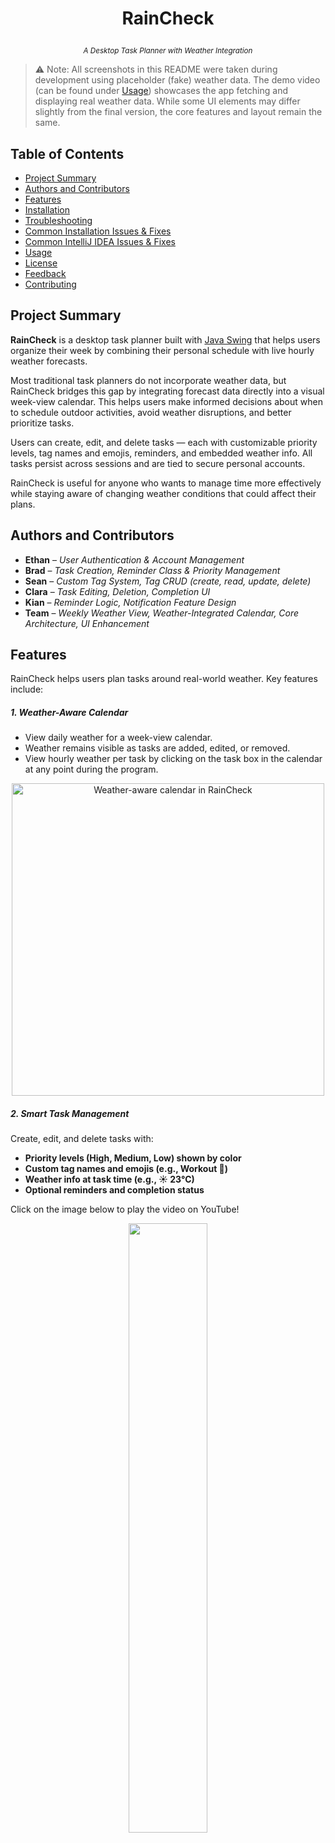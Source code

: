 # <p align="center"><b>RainCheck</b></p>
<p align="center"><sub><i>A Desktop Task Planner with Weather Integration</i></sub></p>

> ⚠️ Note: All screenshots in this README were taken during development using placeholder (fake) weather data. 
> The demo video (can be found under [Usage](#usage)) showcases the app fetching and displaying real weather data. 
> While some UI elements may differ slightly from the final version, the core features and layout remain the same.

## Table of Contents

- [Project Summary](#project-summary)
- [Authors and Contributors](#authors-and-contributors)
- [Features](#features)
- [Installation](#installation)
- [Troubleshooting](#troubleshooting)
- [Common Installation Issues & Fixes](#common-installation-issues--fixes)
- [Common IntelliJ IDEA Issues & Fixes](#common-intellij-idea-issues--fixes)
- [Usage](#usage)
- [License](#license)
- [Feedback](#feedback)
- [Contributing](#contributing)

## Project Summary

**RainCheck** is a desktop task planner built with [Java Swing](https://docs.oracle.com/javase/tutorial/uiswing/) that helps users organize their week by combining their personal schedule with live hourly weather forecasts.

Most traditional task planners do not incorporate weather data, but RainCheck bridges this gap by integrating forecast data directly into a visual week-view calendar. This helps users make informed decisions about when to schedule outdoor activities, avoid weather disruptions, and better prioritize tasks.

Users can create, edit, and delete tasks — each with customizable priority levels, tag names and emojis, reminders, and embedded weather info. All tasks persist across sessions and are tied to secure personal accounts.

RainCheck is useful for anyone who wants to manage time more effectively while staying aware of changing weather conditions that could affect their plans.

## Authors and Contributors

- **Ethan** – *User Authentication & Account Management*
- **Brad** – *Task Creation, Reminder Class & Priority Management*
- **Sean** – *Custom Tag System, Tag CRUD (create, read, update, delete)*
- **Clara** – *Task Editing, Deletion, Completion UI*
- **Kian** – *Reminder Logic, Notification Feature Design*
- **Team** – *Weekly Weather View, Weather-Integrated Calendar, Core Architecture, UI Enhancement*

## Features

RainCheck helps users plan tasks around real-world weather. Key features include:

##### 1. Weather-Aware Calendar
 - View daily weather for a week-view calendar. 
 - Weather remains visible as tasks are added, edited, or removed.
 - View hourly weather per task by clicking on the task box in the calendar at any point during the program.

<p align="center">
  <img src="images/feature_weather_calendar.png" alt="Weather-aware calendar in RainCheck" width="500px">
</p>

##### 2. Smart Task Management
Create, edit, and delete tasks with:

- **Priority levels (High, Medium, Low) shown by color**
- **Custom tag names and emojis (e.g., Workout 💪)**
- **Weather info at task time (e.g., ☀️ 23°C)**
- **Optional reminders and completion status**

Click on the image below to play the video on YouTube!

<p align="center">
  <a href="https://www.youtube.com/watch?v=v_BPRbQwGrI&ab_channel=RainCheck" target="_blank">
    <img src="images/TaskCRUDytVidThumbnail.png" width="50%">
  </a>
</p>

##### 3. Reminder Notifications
<p align="center">
  Set alerts (10, 30, or 60 mins before) that notify users via email.
</p>

<p align="center">
  <img src="images/feature_reminder_notifications_addTask config.png" alt="Reminder notification addTask config" width="50%">
  <img src="images/example_gmail_notification.png" alt="Gmail notification example from RainCheck" width="50%">
</p>

##### 4. Custom Tags
Create/Edit/Delete tasks using dropdown tag names and emojis.
Click on the image below to play the video on YouTube!

<p align="center">
  <a href="https://www.youtube.com/watch?v=DM75gLs1ITU&ab_channel=RainCheck" target="_blank">
    <img src="images/TagCRUDytVidThumbnail.png" width="50%">
  </a>
</p>

##### 5. Secure User Accounts
Users sign up and log in to access their saved tasks and personalized forecasts.

<p align="center">
  <img src="images/feature_user_login.png" alt="User login and signup in RainCheck" width="500px">
</p>

## Installation

Follow these steps to clone, build, and run RainCheck.

### Java Prerequisite

RainCheck requires [Java JDK 17](https://www.oracle.com/java/technologies/javase/jdk17-archive-downloads.html) or higher to build and run.

To simplify setup, we recommend using an IDE that includes a bundled JDK 17 or higher, such as recent versions of IntelliJ IDEA or Eclipse. This way, you won’t need to install Java separately on your system.

If your IDE does not include a bundled JDK or you want to use a specific Java version, you will need to install Java JDK 17+ manually. 

Throughout this README, we use IntelliJ IDEA which does include a bundled JDK 17 or higher.

### 1. Clone the Repository
Open a terminal and run:
```bash
git clone https://github.com/Ethan-bro/RainCheck.git
cd RainCheck
```
<p align="center">
  <img src="images/clone_project.png" alt="Cloning project terminal" width="550px">
</p>

### 2. Configure Secrets

RainCheck requires API keys to access external services like Supabase and Visual Crossing Weather.

- A sample `config/secrets.json` file is **already included** in the repo to make setup easy.
- You **must** replace `"weather_api_key"` with your own if the app fails to load weather (1000 free API calls/month).

```json
{
  "database_url": "https://jbjoxiauljridpmnunuh.supabase.co",
  "database_anon_key": "eyJhbGciOiJIUzI1NiIsInR5cCI6IkpXVCJ9.eyJpc3MiOiJzdXBhYmFzZSIsInJlZiI6Impiam94aWF1bGpyaWRwbW51bnVoIiwicm9sZSI6ImFub24iLCJpYXQiOjE3NTIyMDE5MDQsImV4cCI6MjA2Nzc3NzkwNH0.rLCXZN4wuDANPaIy3kU0uxKrhm_Ne3yb2KlLP7lMfBw",
  "weather_api_key": "{your_own_key_here}",
  "email_username": "your_email@gmail.com",
  "email_password": "sixteenletterpass"
}
```
> Note:
> `email_username` must be a valid email address (Avoid school or work emails, as they may block automated emails — use a personal email instead.)
> `email_password` must be exactly 16 letters, no numbers, no spaces, no special characters.
---
> **Why is this file public?**  
> The `secrets.json` file is public in this repo because:
> - Our database and weather keys are used in class for development and demo purposes.
> - We frequently reset the backend, so long-term security isn’t a concern.
> - This simplifies setup for teammates and TAs who are testing or marking the project.
> **How should *you* handle secrets?**
> If you're building your own version or using your own backend:
> - **Do NOT commit secrets** to GitHub — add `config/secrets.json` to your `.gitignore`
> - **Create the file locally** and keep it private
> - **Use environment variables** where possible (e.g., `.env` files + a dotenv library)

### 3. Run the Project (using an IDE)
Open the project in IntelliJ IDEA, Eclipse, or your preferred Java IDE and run the `Main` class.

IntelliJ may prompt you to configure the JDK if it's not set up yet.  
To do this:

1. Go to `File` → `Project Structure` → `Project`
2. Under `Project SDK`, click the dropdown and select `Download JDK`
3. Choose your desired JDK version (Java 17 or later) and install it
4. Click `Apply` and then `OK` after download completes

<p align="center">
  <img src="images/intellij_setup_jdk.png" alt="IntelliJ Project Structure SDK setup dialog" width="400px">
</p>

After the SDK is set up, simply run the `Main.java` class to launch RainCheck.
> `Main.java` is located at `RainCheck/src/main/java/app/Main.java`.

At the time of writing this readme, the program runs successfully and looks like: 

<p align="center">
  <img src="images/run_application.png" alt="RainCheck running in IDE" width="500px">
</p>

> ✅ **If everything works:** RainCheck will launch and display the weekly calendar interface.
>
> ❌ **If you get errors:** Check the [Troubleshooting](#troubleshooting) and [Common Installation Issues & Fixes](#common-installation-issues--fixes) sections below.

## Troubleshooting

## System Compatibility
RainCheck is compatible with:
- Windows - fully supported
- macOS - fully supported
- Linux - may work but untested (check Java 17+ configuration)

Note for macOS/Linux: Verify IDE uses Java 17+ with matching compiler

## Common Installation Issues & Fixes

### Git Clone Fails

Symptom: When running
```bash
git clone https://github.com/Ethan-bro/RainCheck.git
```
You receive the error:
```bash
fatal: repository 'https://github.com/Ethan-bro/RainCheck.git/' not found
```
Fixes:
1. Verify the repository URL:
 - Check for typos in the URL
 - Remove any extra characters like quotes or trailing slashes
 - Verify the repository exists and is public
 - Correct URL should be: https://github.com/Ethan-bro/RainCheck.git
2. Check your internet connection:
 - Ensure you have stable internet access
 - Try accessing ```github.com``` in your browser
3. Try SSH cloning instead:
```bash
git clone git@github.com:Ethan-bro/RainCheck.git
```

> Notes:
> First-time GitHub users may need to set up Git credentials
> Corporate networks might block Git operations

### Java SDK Missing

Symptom: 'No SDK' errors in IntelliJ <br />
Fix:
1. File > Project Structure > Project
2. Set SDK to JDK 17 (or higher). Download if missing
3. Apply changes

For detailed JDK setup instructions with visual guidance, see: <br />
[Setting Up Java JDK/SDK](#3-run-the-project-using-an-ide)

### `secrets.json` Problems

Symptom: Signup/Login and weather retrieval features don't work  
Fix: Ensure the file exists in `config/secrets.json` with the following structure:

```json
{
  "database_url": "https://jbjoxiauljridpmnunuh.supabase.co",
  "database_anon_key": "eyJhbGciOiJIUzI1NiIsInR5cCI6IkpXVCJ9.eyJpc3MiOiJzdXBhYmFzZSIsInJlZiI6Impiam94aWF1bGpyaWRwbW51bnVoIiwicm9sZSI6ImFub24iLCJpYXQiOjE3NTIyMDE5MDQsImV4cCI6MjA2Nzc3NzkwNH0.rLCXZN4wuDANPaIy3kU0uxKrhm_Ne3yb2KlLP7lMfBw",
  "weather_api_key": "{your_own_key_here}",
  "email_username": "your_email@gmail.com",
  "email_password": "sixteenletterpass"
}
```
For more info, see the [Configure Secrets](#2-configure-secrets) section.
---
If you experience issues with weather data not loading correctly, check the `useFakeData` variable in
`src/main/java/data_access/WeatherApiService.java`. <br />

This variable controls whether RainCheck fetches real weather data from the API or uses fake (mock) data for testing and offline development.
 - When `useFakeData` is set to `false` (default), RainCheck fetches live weather data using your API key from `secrets.json`.
 - When set to `true`, the app uses pre-defined fake weather data, which is useful for faster testing or when offline.
Make sure to set this variable according to your needs and verify that your API key in secrets.json is valid to avoid errors.

## Common IntelliJ IDEA Issues & Fixes
### 1. **Project Build or Compilation Errors**
**Symptom:** Errors during build or run, even though the code seems correct.
**Fix:** Follow this tutorial to resolve common build issues in IntelliJ IDEA:
[How to fix common errors in IntelliJ](https://www.youtube.com/watch?v=hbXsdKGG0Pg&ab_channel=BitsNBytes)

### 2. **Running the Application: Errors or Blank Screen**
**Symptom:** Application doesn't start or shows a blank screen.
**Fix:** Ensure all configurations are correct and dependencies are properly set up. <br />
Refer to the tutorials above for detailed guidance.

---

## Usage

> For the demo below, real weather data is fetched from the API to showcase the UI and weather-aware features. 
> You can toggle between fake and real data by modifying the `useFakeData` variable in:
> `src/main/java/data_access/WeatherApiService.java`.

Modify the `useFakeData` variable as follows:

```java
private static final boolean useFakeData = true; // or false
```

This allows you to easily switch between mock data (for testing/dev) and live weather API responses.

Click on the image below to play the video on YouTube!

<p align="center">
  <a href="https://www.youtube.com/watch?v=w0pAS-CPcy0&ab_channel=RainCheck" target="_blank">
    <img src="images/raincheckDemoYtThumbnail.png" width="50%">
  </a>
</p>

## License

This project is licensed under the [MIT License](LICENSE).

You are free to use, modify, and distribute this software for personal or commercial use, provided that you include the original copyright and license.

For more details, see the [LICENSE](LICENSE) file in this repository.

## Feedback

We welcome feedback to improve RainCheck!

If you encounter bugs, usability issues, or have feature suggestions, please let us know via this form:  
[📋 Submit Feedback](https://forms.gle/f4TtfUXz5E6zRzN46)

### What counts as valid feedback?
- Bug reports (UI errors, features not working, crashes)
- Feature suggestions (e.g., new task filters, calendar views)
- UI/UX improvement ideas
- Accessibility or usability issues

### What to expect when submitting feedback:
- We review feedback weekly during development cycles
- Critical bugs or UI issues may be prioritized
- We may follow up if more info is needed

## Contributing

Want to contribute to RainCheck? We appreciate your interest!

### How to contribute

1. **Fork** this repository using the top-right corner of the GitHub page.
2. **Clone** your forked repo:
  ```bash
     git clone https://github.com/Ethan-bro/RainCheck.git
  ```
3. Create a new branch:
  ```bash
  git checkout -b your-feature-name
  ```
4. Make your changes, test them locally, then push:
  ```bash
  git push origin your-feature-name
  ```
5. Submit a pull request (PR) with a clear description of what you changed and why.

### Guidelines for Pull Requests
- Keep PRs focused and **small** — ideally, changes should address a single feature or fix and be under 200 lines of code to facilitate easier review. Avoid mixing unrelated changes in one PR.
- Clearly describe your changes in the PR
- Follow the existing folder structure and naming conventions
- Check that your code builds and runs before submitting
- Respect the project's purpose and scope

### Review Process
- We review all PRs manually
- Small changes (e.g., UI fixes) may be merged quickly
- Larger or architectural changes may require more time and discussion
- We reserve the right to reject contributions that:
  - Conflict with the project's vision
  - Violate license terms
  - Introduce unnecessary complexity